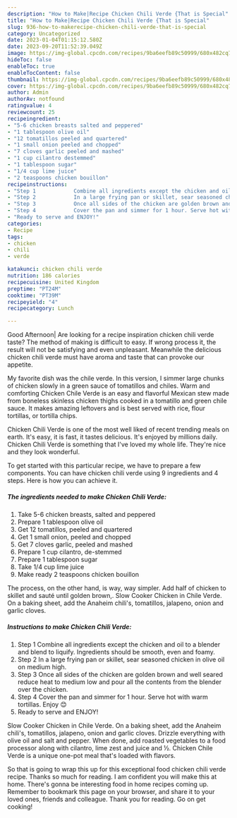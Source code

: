 ```yaml
---
description: "How to Make|Recipe Chicken Chili Verde {That is Special"
title: "How to Make|Recipe Chicken Chili Verde {That is Special"
slug: 936-how-to-makerecipe-chicken-chili-verde-that-is-special
category: Uncategorized
date: 2023-01-04T01:15:12.580Z
date: 2023-09-20T11:52:39.049Z
image: https://img-global.cpcdn.com/recipes/9ba6eefb89c50999/680x482cq70/chicken-chili-verde-recipe-main-photo.jpg
hideToc: false
enableToc: true
enableTocContent: false
thumbnail: https://img-global.cpcdn.com/recipes/9ba6eefb89c50999/680x482cq70/chicken-chili-verde-recipe-main-photo.jpg
cover: https://img-global.cpcdn.com/recipes/9ba6eefb89c50999/680x482cq70/chicken-chili-verde-recipe-main-photo.jpg
author: Admin
authorAv: notfound
ratingvalue: 4
reviewcount: 25
recipeingredient:
- "5-6 chicken breasts salted and peppered"
- "1 tablespoon olive oil"
- "12 tomatillos peeled and quartered"
- "1 small onion peeled and chopped"
- "7 cloves garlic peeled and mashed"
- "1 cup cilantro destemmed"
- "1 tablespoon sugar"
- "1/4 cup lime juice"
- "2 teaspoons chicken bouillon"
recipeinstructions:
- "Step 1            Combine all ingredients except the chicken and oil to a blender and blend to liquify. Ingredients should be smooth, even and foamy."
- "Step 2            In a large frying pan or skillet, sear seasoned chicken in olive oil on medium high."
- "Step 3            Once all sides of the chicken are golden brown and well seared reduce heat to medium low and pour all the contents from the blender over the chicken."
- "Step 4            Cover the pan and simmer for 1 hour. Serve hot with warm tortillas. Enjoy 😊"
- "Ready to serve and ENJOY!"
categories:
- Recipe
tags:
- chicken
- chili
- verde

katakunci: chicken chili verde 
nutrition: 186 calories
recipecuisine: United Kingdom
preptime: "PT24M"
cooktime: "PT39M"
recipeyield: "4"
recipecategory: Lunch

---
```



Good Afternoon| Are looking for a recipe inspiration chicken chili verde taste? The method of making is difficult to easy. If wrong process it, the result will not be satisfying and even unpleasant. Meanwhile the delicious chicken chili verde must have aroma and taste that can provoke our appetite.





My favorite dish was the chile verde. In this version, I simmer large chunks of chicken slowly in a green sauce of tomatillos and chiles. Warm and comforting Chicken Chile Verde is an easy and flavorful Mexican stew made from boneless skinless chicken thighs cooked in a tomatillo and green chile sauce. It makes amazing leftovers and is best served with rice, flour tortillas, or tortilla chips.

Chicken Chili Verde is one of the most well liked of recent trending meals on earth. It's easy, it is fast, it tastes delicious. It's enjoyed by millions daily. Chicken Chili Verde is something that I've loved my whole life. They're nice and they look wonderful.


To get started with this particular recipe, we have to prepare a few components. You can have chicken chili verde using 9 ingredients and 4 steps. Here is how you can achieve it.

<!--inarticleads1-->

##### The ingredients needed to make Chicken Chili Verde:

1. Take 5-6 chicken breasts, salted and peppered
1. Prepare 1 tablespoon olive oil
1. Get 12 tomatillos, peeled and quartered
1. Get 1 small onion, peeled and chopped
1. Get 7 cloves garlic, peeled and mashed
1. Prepare 1 cup cilantro, de-stemmed
1. Prepare 1 tablespoon sugar
1. Take 1/4 cup lime juice
1. Make ready 2 teaspoons chicken bouillon


The process, on the other hand, is way, way simpler. Add half of chicken to skillet and sauté until golden brown,. Slow Cooker Chicken in Chile Verde. On a baking sheet, add the Anaheim chili&#39;s, tomatillos, jalapeno, onion and garlic cloves. 

<!--inarticleads2-->

##### Instructions to make Chicken Chili Verde:

1. Step 1            Combine all ingredients except the chicken and oil to a blender and blend to liquify. Ingredients should be smooth, even and foamy.
1. Step 2            In a large frying pan or skillet, sear seasoned chicken in olive oil on medium high.
1. Step 3            Once all sides of the chicken are golden brown and well seared reduce heat to medium low and pour all the contents from the blender over the chicken.
1. Step 4            Cover the pan and simmer for 1 hour. Serve hot with warm tortillas. Enjoy 😊
1. Ready to serve and ENJOY!

Slow Cooker Chicken in Chile Verde. On a baking sheet, add the Anaheim chili&#39;s, tomatillos, jalapeno, onion and garlic cloves. Drizzle everything with olive oil and salt and pepper. When done, add roasted vegetables to a food processor along with cilantro, lime zest and juice and ½. Chicken Chile Verde is a unique one-pot meal that&#39;s loaded with flavors. 

So that is going to wrap this up for this exceptional food chicken chili verde recipe. Thanks so much for reading. I am confident you will make this at home. There's gonna be interesting food in home recipes coming up. Remember to bookmark this page on your browser, and share it to your loved ones, friends and colleague. Thank you for reading. Go on get cooking!
